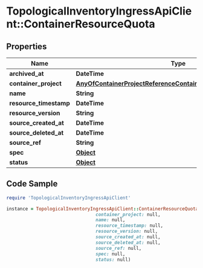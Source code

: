# TopologicalInventoryIngressApiClient::ContainerResourceQuota

## Properties

Name | Type | Description | Notes
------------ | ------------- | ------------- | -------------
**archived_at** | **DateTime** |  | [optional] 
**container_project** | [**AnyOfContainerProjectReferenceContainerProjectReferenceByName**](AnyOfContainerProjectReferenceContainerProjectReferenceByName.md) |  | [optional] 
**name** | **String** |  | [optional] 
**resource_timestamp** | **DateTime** |  | [optional] 
**resource_version** | **String** |  | [optional] 
**source_created_at** | **DateTime** |  | [optional] 
**source_deleted_at** | **DateTime** |  | [optional] 
**source_ref** | **String** |  | 
**spec** | [**Object**](.md) |  | [optional] 
**status** | [**Object**](.md) |  | [optional] 

## Code Sample

```ruby
require 'TopologicalInventoryIngressApiClient'

instance = TopologicalInventoryIngressApiClient::ContainerResourceQuota.new(archived_at: null,
                                 container_project: null,
                                 name: null,
                                 resource_timestamp: null,
                                 resource_version: null,
                                 source_created_at: null,
                                 source_deleted_at: null,
                                 source_ref: null,
                                 spec: null,
                                 status: null)
```


